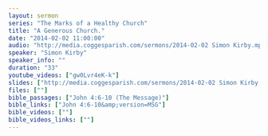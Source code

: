 ```yaml
---
layout: sermon
series: "The Marks of a Healthy Church"
title: "A Generous Church."
date: "2014-02-02 11:00:00"
audio: "http://media.coggesparish.com/sermons/2014-02-02 Simon Kirby.mp3"
speaker: "Simon Kirby"
speaker_info: ""
duration: "33"
youtube_videos: ["gw0Lvr4eK-k"]
slides: ["http://media.coggesparish.com/sermons/2014-02-02 Simon Kirby.pdf"]
files: [""]
bible_passages: ["John 4:6-10 (The Message)"]
bible_links: ["John 4:6-10&amp;version=MSG"]
bible_videos: [""]
bible_videos_links: [""]
---
```


